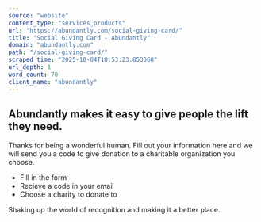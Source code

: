 ```yaml
---
source: "website"
content_type: "services_products"
url: "https://abundantly.com/social-giving-card/"
title: "Social Giving Card - Abundantly"
domain: "abundantly.com"
path: "/social-giving-card/"
scraped_time: "2025-10-04T18:53:23.853068"
url_depth: 1
word_count: 70
client_name: "abundantly"
---
```


## Abundantly makes it easy to give people the lift they need.

Thanks for being a wonderful human. Fill out your information here and we will send you a code to give donation to a charitable organization you choose.

* Fill in the form
* Recieve a code in your email
* Choose a charity to donate to

Shaking up the world of recognition and making it a better place.